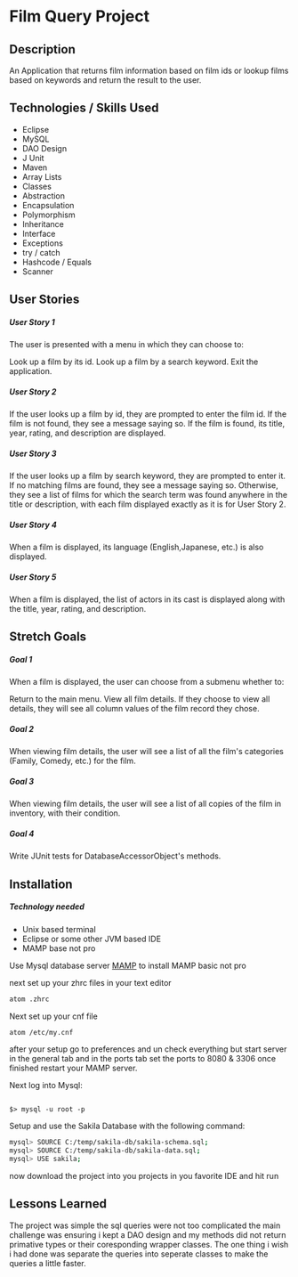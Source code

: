 # Film Query Project


## Description 
An Application that returns film information based on film ids or lookup films based on keywords and return the result to the user.

## Technologies / Skills Used

* Eclipse
* MySQL
* DAO Design
* J Unit
* Maven 
* Array Lists
* Classes
* Abstraction
* Encapsulation
* Polymorphism
* Inheritance 
* Interface
* Exceptions
* try / catch
* Hashcode / Equals
* Scanner

## User Stories

##### User Story 1
The user is presented with a menu in which they can choose to:

Look up a film by its id.
Look up a film by a search keyword.
Exit the application.

##### User Story 2
If the user looks up a film by id, they are prompted to enter the film id. If the film is not found, they see a message saying so. If the film is found, its title, year, rating, and description are displayed.

##### User Story 3
If the user looks up a film by search keyword, they are prompted to enter it. If no matching films are found, they see a message saying so. Otherwise, they see a list of films for which the search term was found anywhere in the title or description, with each film displayed exactly as it is for User Story 2.

##### User Story 4
When a film is displayed, its language (English,Japanese, etc.) is also displayed.

##### User Story 5
When a film is displayed, the list of actors in its cast is displayed along with the title, year, rating, and description.

## Stretch Goals

##### Goal 1
When a film is displayed, the user can choose from a submenu whether to:

Return to the main menu.
View all film details.
If they choose to view all details, they will see all column values of the film record they chose.

##### Goal 2
When viewing film details, the user will see a list of all the film's categories (Family, Comedy, etc.) for the film.

##### Goal 3
When viewing film details, the user will see a list of all copies of the film in inventory, with their condition.

##### Goal 4
Write JUnit tests for DatabaseAccessorObject's methods.


## Installation

##### Technology needed 
- Unix based terminal 
- Eclipse or some other JVM based IDE
- MAMP base not pro


Use Mysql database server [MAMP](https://www.mamp.info) to install MAMP basic not pro

next set up your zhrc files in your text editor 

```bash 
atom .zhrc 
```
Next set up your cnf file
 
```bash 
atom /etc/my.cnf
```

after your setup go to preferences and un check everything but start server in the general tab
and in the ports tab set the ports to 8080 & 3306 once finished restart your MAMP server.


Next log into Mysql:  

~~~~Mysql

$> mysql -u root -p
~~~~

Setup and use the Sakila Database with the following command:

```bash
mysql> SOURCE C:/temp/sakila-db/sakila-schema.sql;
mysql> SOURCE C:/temp/sakila-db/sakila-data.sql;
mysql> USE sakila;
```

now download the project into you projects in you favorite IDE
and hit run

## Lessons Learned 

The project was simple the sql queries were not too complicated the main challenge was ensuring i kept a DAO design and my methods did not return primative types or their coresponding wrapper classes. The one thing i wish i had done was separate the queries into seperate classes to make the queries a little faster.



